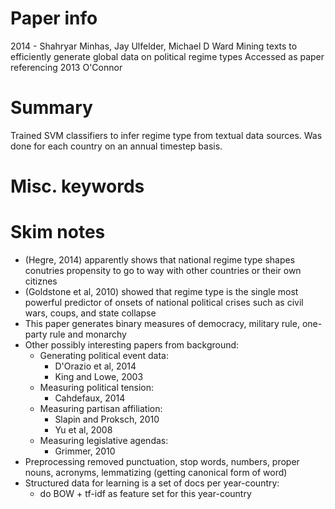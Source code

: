 # Paper info
2014 - Shahryar Minhas, Jay Ulfelder, Michael D Ward
Mining texts to efficiently generate global data on political regime types
Accessed as paper referencing 2013 O'Connor

# Summary
Trained SVM classifiers to infer regime type from textual data sources. Was done
for each country on an annual timestep basis.

# Misc. keywords

# Skim notes
- (Hegre, 2014) apparently shows that national regime type shapes conutries propensity
    to go to way with other countries or their own citiznes
- (Goldstone et al, 2010) showed that regime type is the single most powerful
    predictor of onsets of national political crises such as civil wars, coups, 
    and state collapse
- This paper generates binary measures of democracy, military rule, one-party rule
    and monarchy
- Other possibly interesting papers from background:
    - Generating political event data:
        - D'Orazio et al, 2014
        - King and Lowe, 2003
    - Measuring political tension:
        - Cahdefaux, 2014
    - Measuring partisan affiliation:
        - Slapin and Proksch, 2010
        - Yu et al, 2008
    - Measuring legislative agendas:
        - Grimmer, 2010
- Preprocessing removed punctuation, stop words, numbers, proper nouns, acronyms,
    lemmatizing (getting canonical form of word)
- Structured data for learning is a set of docs per year-country:
    - do BOW + tf-idf as feature set for this year-country
